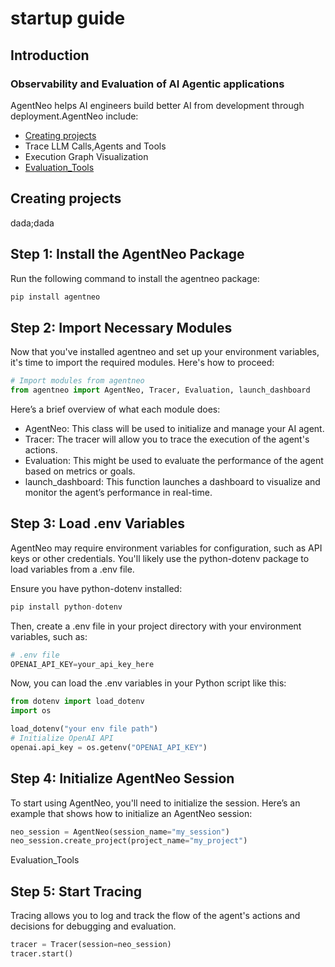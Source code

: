# startup guide

## Introduction
### **Observability and Evaluation of AI Agentic applications**
AgentNeo helps AI engineers build better AI from development through deployment.AgentNeo include:
- [Creating projects ](#Creating_projects)
- Trace LLM Calls,Agents and Tools
- Execution Graph Visualization
- [Evaluation_Tools](#Evaluation_Tools)
## Creating projects
dada;dada

## Step 1: Install the AgentNeo Package
Run the following command to install the agentneo package:

```py
pip install agentneo
```
## Step 2: Import Necessary Modules
Now that you've installed agentneo and set up your environment variables, it's time to import the required modules. Here's how to proceed:
```py 
# Import modules from agentneo
from agentneo import AgentNeo, Tracer, Evaluation, launch_dashboard
```
Here’s a brief overview of what each module does:

- AgentNeo: This class will be used to initialize and manage your AI agent.
- Tracer: The tracer will allow you to trace the execution of the agent's actions.
- Evaluation: This might be used to evaluate the performance of the agent based on metrics or goals.
- launch_dashboard: This function launches a dashboard to visualize and monitor the agent’s performance in real-time.

## Step 3: Load .env Variables
AgentNeo may require environment variables for configuration, such as API keys or other credentials. You'll likely use the python-dotenv package to load variables from a .env file.

Ensure you have python-dotenv installed:
```py
pip install python-dotenv

```
Then, create a .env file in your project directory with your environment variables, such as:
```py
# .env file
OPENAI_API_KEY=your_api_key_here
```
Now, you can load the .env variables in your Python script like this:

```py
from dotenv import load_dotenv
import os

load_dotenv("your env file path")
# Initialize OpenAI API
openai.api_key = os.getenv("OPENAI_API_KEY")
```
## Step 4: Initialize AgentNeo Session
To start using AgentNeo, you'll need to initialize the session. Here’s an example that shows how to initialize an AgentNeo session:
```py 
neo_session = AgentNeo(session_name="my_session")
neo_session.create_project(project_name="my_project")
```
Evaluation_Tools
## Step 5: Start Tracing
Tracing allows you to log and track the flow of the agent's actions and decisions for debugging and evaluation.
```py
tracer = Tracer(session=neo_session)
tracer.start()
```
